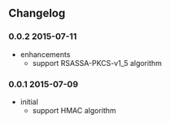 ## Changelog

### 0.0.2 2015-07-11

* enhancements
  * support RSASSA-PKCS-v1_5 algorithm

### 0.0.1 2015-07-09

* initial
  * support HMAC algorithm
